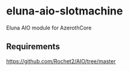 # eluna-aio-slotmachine

Eluna AIO module for AzerothCore

## Requirements

https://github.com/Rochet2/AIO/tree/master
